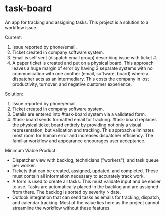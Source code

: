 # task-board
An app for tracking and assigning tasks. This project is a solution to a workflow issue. 

Current: 
1) Issue reported by phone/email.
2) Ticket created in company software system.
3) Email is self sent (dispatch email group) describing issue with ticket #.
4) A paper ticket is created and put on a physical board.
This approach leaves a huge margin of error by having 3 separate systems with no communication with one another (email, software, board) where a dispatcher acts as an intermediary. This costs the company in lost productivity, turnover, and negative customer experience.

Solution:
1) Issue reported by phone/email.
2) Ticket created in company software system.
3) Details are entered into #task-board system via a validated form.
4) #task-board sends formatted email for tracking.
#task-board replaces the physical ticket board entirely by providing not only a visual representation, but validation and tracking. This approach eliminates most room for human error and increases dispatcher efficiency. The familiar workflow and appearance encourages user acceptance. 

Minimum Viable Product:
- Dispatcher view with backlog, technicians ("workers"), and task queue per worker.
- Tickets that can be created, assigned, updated, and completed. These must contain all information necessary to accurately track work. 
- A form is used to create all tasks. This must validate input and be easier to use. Tasks are automatically placed in the backlog and are assigned from there. The backlog is sorted by severity > date.
- Outlook integration that can send tasks as emails for tracking, dispatch, and calendar tracking. Most of the value lies here as the project cannot streamline the workflow without these features.
